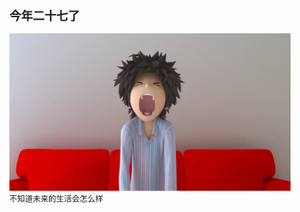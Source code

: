 [prop:title]: 我今年二十七八
[prop:date]: 2019年2月9日
[prop:tags]: life

## 今年二十七了<br>
<img src='https://raw.githubusercontent.com/qq443672581/qq443672581.github.io/master/imgs/201902/二十七八岁.jpg' /><br>
不知道未来的生活会怎么样<br>